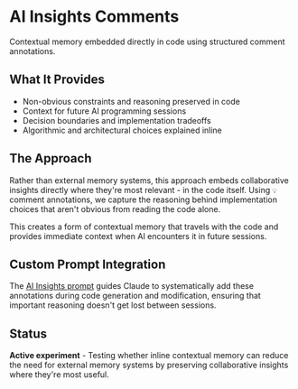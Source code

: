 # AI Insights Comments

Contextual memory embedded directly in code using structured comment annotations.

## What It Provides
- Non-obvious constraints and reasoning preserved in code
- Context for future AI programming sessions
- Decision boundaries and implementation tradeoffs
- Algorithmic and architectural choices explained inline

## The Approach
Rather than external memory systems, this approach embeds collaborative insights directly where they're most relevant - in the code itself. Using `💡` comment annotations, we capture the reasoning behind implementation choices that aren't obvious from reading the code alone.

This creates a form of contextual memory that travels with the code and provides immediate context when AI encounters it in future sessions.

## Custom Prompt Integration
The [AI Insights prompt](../prompts/project/ai-insights.md) guides Claude to systematically add these annotations during code generation and modification, ensuring that important reasoning doesn't get lost between sessions.

## Status
**Active experiment** - Testing whether inline contextual memory can reduce the need for external memory systems by preserving collaborative insights where they're most useful.
